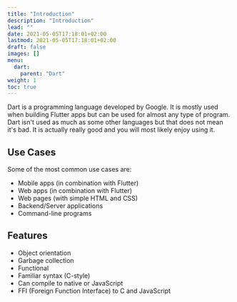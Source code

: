 ```yaml
---
title: "Introduction"
description: "Introduction"
lead: ""
date: 2021-05-05T17:18:01+02:00
lastmod: 2021-05-05T17:18:01+02:00
draft: false
images: []
menu: 
  dart:
    parent: "Dart"
weight: 1
toc: true
---
```


Dart is a programming language developed by Google. It is mostly used when building Flutter apps but can be used for almost any type of program. Dart isn't used as much as some other languages but that does not mean it's bad. It is actually really good and you will most likely enjoy using it.

## Use Cases

Some of the most common use cases are:

- Mobile apps (in combination with Flutter)
- Web apps (in combination with Flutter)
- Web pages (with simple HTML and CSS)
- Backend/Server applications
- Command-line programs

## Features

- Object orientation
- Garbage collection
- Functional
- Familiar syntax (C-style)
- Can compile to native or JavaScript
- FFI (Foreign Function Interface) to C and JavaScript

